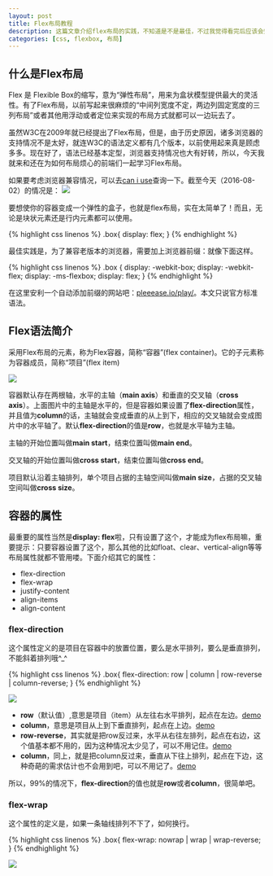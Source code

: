 ```yaml
---
layout: post
title: Flex布局教程
description: 这篇文章介绍flex布局的实践，不知道是不是最佳，不过我觉得看完后应该会知道怎么使用flex布局了
categories: [css, flexbox, 布局]
---
```


## 什么是Flex布局

Flex 是 Flexible Box的缩写，意为“弹性布局”，用来为盒状模型提供最大的灵活性。有了Flex布局，以前写起来很麻烦的“中间列宽度不定，两边列固定宽度的三列布局”或者其他用浮动或者定位来实现的布局方式就都可以一边玩去了。

虽然W3C在2009年就已经提出了Flex布局，但是，由于历史原因，诸多浏览器的支持情况不是太好，就连W3C的语法定义都有几个版本，以前使用起来真是顾虑多多。现在好了，语法已经基本定型，浏览器支持情况也大有好转，所以，今天我就来和还在为如何布局烦心的前端们一起学习Flex布局。

如果要考虑浏览器兼容情况，可以去[can i use](http://www.caniuse.com)查询一下。截至今天（2016-08-02）的情况是：
<img src="http://woaixiangbao.github.io/images/20160802/flex.jpg" >


要想使你的容器变成一个弹性的盒子，也就是flex布局，实在太简单了！而且，无论是块状元素还是行内元素都可以使用。



{% highlight css linenos %}
.box{
    display: flex;
}
{% endhighlight %}

最佳实践是，为了兼容老版本的浏览器，需要加上浏览器前缀：就像下面这样。

{% highlight css linenos %}
.box {
  display: -webkit-box;
  display: -webkit-flex;
  display: -ms-flexbox;
  display: flex;
}
{% endhighlight %}

在这里安利一个自动添加前缀的网站吧：[pleeease.io/play/](http://www.pleeease.io/play/)。本文只说官方标准语法。

## Flex语法简介

采用Flex布局的元素，称为Flex容器，简称“容器”(flex container)。它的子元素称为容器成员，简称“项目”(flex item)

<img src="http://woaixiangbao.github.io/images/20160802/flexbox-visual.png">

容器默认存在两根轴，水平的主轴（**main axis**）和垂直的交叉轴（**cross axis**）。上面图片中的主轴是水平的，但是容器如果设置了**flex-direction**属性，并且值为**column**的话，主轴就会变成垂直的从上到下，相应的交叉轴就会变成图片中的水平轴了。默认**flex-direction**的值是**row**，也就是水平轴为主轴。

主轴的开始位置叫做**main start**，结束位置叫做**main end**。

交叉轴的开始位置叫做**cross start**，结束位置叫做**cross end**。

项目默认沿着主轴排列，单个项目占据的主轴空间叫做**main size**，占据的交叉轴空间叫做**cross size**。

## 容器的属性

最重要的属性当然是**display: flex**啦，只有设置了这个，才能成为flex布局嘛，重要提示：只要容器设置了这个，那么其他的比如float、clear、vertical-align等等布局属性就都不管用喽。下面介绍其它的属性：

* flex-direction
* flex-wrap
* justify-content
* align-items
* align-content

### flex-direction
这个属性定义的是项目在容器中的放置位置，要么是水平排列，要么是垂直排列，不能斜着排列哦^_^

{% highlight css linenos %}
.box{
    flex-direction: row |  column | row-reverse | column-reverse;
}
{% endhighlight %}

<img src="http://woaixiangbao.github.io/images/20160802/flex.jpg" >

* **row**（默认值）,意思是项目（item）从左往右水平排列，起点在左边。[demo](http://woaixiangbao.github.io/demo/20160802/flex-direction-demo1.html)
* **column**，意思是项目从上到下垂直排列，起点在上边。[demo](http://woaixiangbao.github.io/demo/20160802/flex-direction-demo2.html)
* **row-reverse**，其实就是把row反过来，水平从右往左排列，起点在右边，这个值基本都不用的，因为这种情况太少见了，可以不用记住。[demo](http://woaixiangbao.github.io/demo/20160802/flex-direction-demo3.html)
* **column**，同上，就是把column反过来，垂直从下往上排列，起点在下边，这种奇葩的需求估计也不会用到吧，可以不用记了。[demo](http://woaixiangbao.github.io/demo/20160802/flex-direction-demo4.html)

所以，99%的情况下，**flex-direction**的值也就是**row**或者**column**，很简单吧。

### flex-wrap
这个属性的定义是，如果一条轴线排列不下了，如何换行。

{% highlight css linenos %}
.box{
    flex-wrap: nowrap | wrap | wrap-reverse;
}
{% endhighlight %}

<img src="http://woaixiangbao.github.io/images/20160802/flex-wrap.png" >

